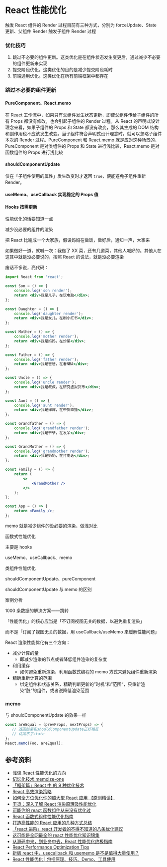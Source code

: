 # React 性能优化

触发 React 组件的 Render 过程目前有三种方式，分别为 forceUpdate、State 更新、父组件 Render 触发子组件 Render 过程

### 优化技巧

1. 跳过不必要的组件更新。这类优化是在组件状态发生变更后，通过减少不必要的组件更新来实现
2. 提交阶段优化。这类优化的目的是减少提交阶段耗时
3. 前端通用优化。这类优化在所有前端框架中都存在

### 跳过不必要的组件更新

#### PureComponent、React.memo

在 React 工作流中，如果只有父组件发生状态更新，即使父组件传给子组件的所有 Props 都没有修改，也会引起子组件的 Render 过程。从 React 的声明式设计理念来看，如果子组件的 Props 和 State 都没有改变，那么其生成的 DOM 结构和副作用也不应该发生改变。当子组件符合声明式设计理念时，就可以忽略子组件本次的 Render 过程。PureComponent 和 React.memo 就是应对这种场景的，PureComponent 是对类组件的 Props 和 State 进行浅比较，React.memo 是对函数组件的 Props 进行浅比较

#### shouldComponentUpdate

仅在「子组件使用的属性」发生改变时才返回 `true`，便能避免子组件重新 Render。

#### useMemo、useCallback 实现稳定的 Props 值

#### Hooks 按需更新

性能优化的话要知道一点

减少没必要的组件的渲染

把 React 比喻成一个大家族，假设妈妈在做饭，做好后，通知一声，大家来

如果做好一道，就喊一次：我做了 XX 菜，还有几道菜，其他人喊好的。其他人在这其中就是没必要说的，按照 React 的说法，就是没必要渲染

废话不多说，亮代码：

```jsx
import React from 'react';

const Son = () => {
    console.log('son render');
    return <div>我是儿子，在玩电脑</div>;
};

const Daughter = () => {
    console.log('daughter render');
    return <div>我是女儿，在刷小红书</div>;
};

const Mother = () => {
    console.log('mother render');
    return <div>我是妈妈，在炒菜</div>;
};

const Father = () => {
    console.log('father render');
    return <div>我是爸爸，在看NBA</div>;
};

const Uncle = () => {
    console.log('uncle render');
    return <div>我是叔叔，在研究虚拟货币</div>;
};

const Aunt = () => {
    console.log('aunt render');
    return <div>我是婶婶，在带货直播</div>;
};

const Grandfather = () => {
    console.log('grandfather render');
    return <div>我是爷爷，在发呆</div>;
};

const GrandMother = () => {
    console.log('grandmother render');
    return <div>我是奶奶，在打电话</div>;
};

const Family = () => {
    return (
        <>
            <GrandMother />
        </>
    );
};

const App = () => {
    return <Family />;
};
```

memo 就是减少组件的没必要的渲染，做浅对比

函数式性能优化

主要是 hooks

useMemo、useCallback、memo

类组件性能优化

shouldComponentUpdate、pureComponent

shouldComponentUpdate 与 memo 的区别

案例分析

1000 条数据的解决方案——跳转

「性能优化」的核心应当是「不订阅视图无关的数据，以避免重复渲染」

而不是「订阅了视图无关的数据，用 useCallback/useMemo 来缓解性能问题」

React 渲染性能优化有三个方向：

-   减少计算的量
    -   即减少渲染的节点或者降低组件渲染的复杂度
-   利用缓存
    -   如何避免重新渲染，利用函数式编程的 memo 方式来避免组件重新渲染
-   精确重新计算的范围
    -   绑定组件和状态关系，精确判断更新的”时机“和”范围“，只重新渲染”脏“的组件，或者说降低渲染范围

### memo

与 shouldComponentUpdate 的效果一样

```jsx
const areEqual = (prevProps, nextProps) => {
   // 返回结果和shouldComponentUpdate正好相反
   // 访问不了state
};
React.memo(Foo, areEqual);
```

## 参考资料

-   [浅谈 React 性能优化的方向](https://zhuanlan.zhihu.com/p/74229420)
-   [记忆化技术 memoize-one](https://liyang0207.github.io/2018/10/11/%E3%80%8A%E8%AE%B0%E5%BF%86%E5%8C%96%E6%8A%80%E6%9C%AFmemoize-one%E3%80%8B/)
-   [「框架篇」React 中 的 9 种优化技术](https://mp.weixin.qq.com/s?__biz=Mzg2NDAzMjE5NQ==&mid=2247484658&idx=1&sn=8a71fd214af39a450a301c2338acad33&chksm=ce6ec05ef91949488d55bf4eca89b30336027541d12042bd16fdc9e531814eca6f7a58085a45&mpshare=1&scene=1&srcid=&sharer_sharetime=1568075495674&sharer_shareid=778ad5bf3b27e0078eb105d7277263f6#rd)
-   [React 高效渲染策略](https://github.com/fi3ework/blog/issues/15)
-   [如何全方位优化你的超大型 React 应用 【原创精读】](https://mp.weixin.qq.com/s?__biz=MzkwODIwMDY2OQ==&mid=2247488384&idx=1&sn=72499c2347a8b0bd43192942ab608d92&source=41#wechat_redirect)
-   [干货：深入了解 React 渲染原理及性能优化](https://mp.weixin.qq.com/s?__biz=MzkwODIwMDY2OQ==&mid=2247488326&idx=1&sn=3c00c2ee434e95df1795e9bdebf2ede6&source=41#wechat_redirect)
-   [可能你的 react 函数组件从来没有优化过](https://mp.weixin.qq.com/s?__biz=MzI1ODE4NzE1Nw==&mid=2247487358&idx=1&sn=99298d0c25e9906c82fe01cc29f59950&chksm=ea0d4584dd7acc92d2e26299feeb5b59b515bb0f866a415688b9d64fc566580a1b8f53be411b&mpshare=1&scene=1&srcid=&sharer_sharetime=1582717186505&sharer_shareid=778ad5bf3b27e0078eb105d7277263f6#rd)
-   [React 函数式组件性能优化指南](https://mp.weixin.qq.com/s?__biz=MzA4Nzg0MDM5Nw==&mid=2247484801&idx=1&sn=093d31f10f791728272cfd50d96b3338&chksm=90320663a7458f75961aef9dd819ed96e3d6a2fcb3e48bbce2b526990d55aeee2de8173fec4e&mpshare=1&scene=1&srcid=&sharer_sharetime=1583667940585&sharer_shareid=778ad5bf3b27e0078eb105d7277263f6#rd)
-   [打造高性能的 React 应用的几种方式总结](https://mp.weixin.qq.com/s/8qfxKV9euWg9DcOoTbgleg)
-   [「react 进阶」react 开发者的不得不知道的八条优化建议](https://mp.weixin.qq.com/s/x3Eqd4D8CDkm0ZTd7XCUwQ)
-   [这可能是全网最全的 react 性能优化知识锦集](https://jishuin.proginn.com/p/763bfbd5d4d0)
-   [从源码中来，到业务中去，React 性能优化终极指南](https://cloud.tencent.com/developer/news/833663)
-   [React Performance Optimization Tips](https://dev.to/harshdand/react-performance-optimization-tips-4238)
-   [新版 react 中，usecallback 和 usememo 是不是值得大量使用？](https://www.zhihu.com/question/390974405/answer/2001530387)
-   [React 性能优化 | 包括原理、技巧、Demo、工具使用](https://juejin.cn/post/6935584878071119885)
